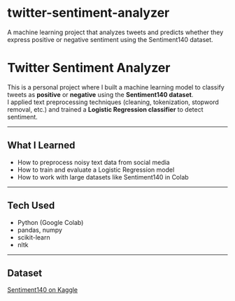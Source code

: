 # twitter-sentiment-analyzer
A machine learning project that analyzes tweets and predicts whether they express positive or negative sentiment using the Sentiment140 dataset.

# Twitter Sentiment Analyzer

This is a personal project where I built a machine learning model to classify tweets as **positive** or **negative** using the **Sentiment140 dataset**.  
I applied text preprocessing techniques (cleaning, tokenization, stopword removal, etc.) and trained a **Logistic Regression classifier** to detect sentiment.

---

## What I Learned
- How to preprocess noisy text data from social media  
- How to train and evaluate a Logistic Regression model  
- How to work with large datasets like Sentiment140 in Colab  

---

## Tech Used
- Python (Google Colab)  
- pandas, numpy  
- scikit-learn  
- nltk  

---

## Dataset
[Sentiment140 on Kaggle](https://www.kaggle.com/datasets/kazanova/sentiment140)
